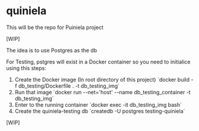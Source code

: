 # quiniela
This will be the repo for Puiniela project

[WIP]

The idea is to use Postgres as the db

For Testing, pstgres will exist in a Docker container so you need to initialice using this steps:
1. Create the Docker image (In root directory of this project)
    ´docker build -f db_testing/Dockerfile . -t db_testing_img´
2. Run that image
    ´docker run --net='host' --name db_testing_container -t db_testing_img´
3. Enter to the running container
    ´docker exec -it db_testing_img bash´
4. Create the quiniela-testing db
    ´createdb -U postgres testing-quiniela´

[WIP]
